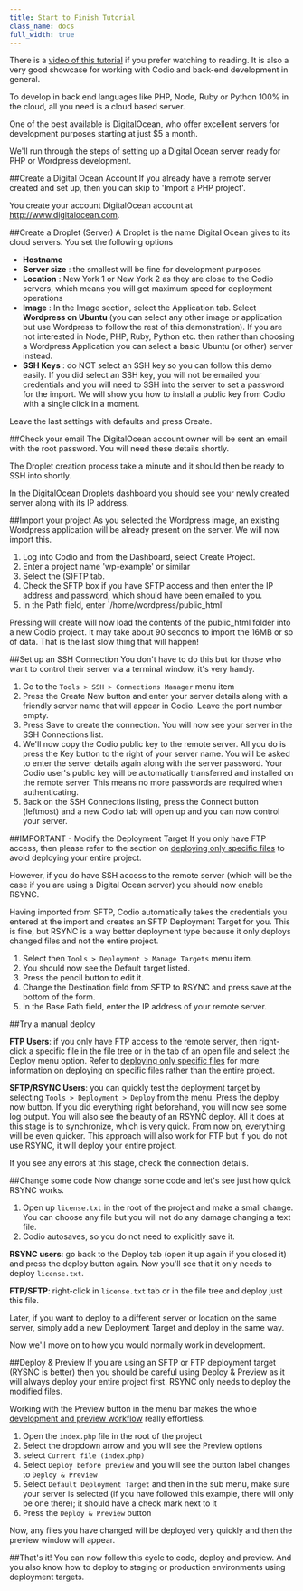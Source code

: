 ```yaml
---
title: Start to Finish Tutorial
class_name: docs
full_width: true
---
```


There is a [video of this tutorial](https://player.vimeo.com/video/79023130?autoplay=1&hd=1) if you prefer watching to reading. It is also a very good showcase for working with Codio and back-end development in general.

To develop in back end languages like PHP, Node, Ruby or Python 100% in the cloud, all you need is a cloud based server.

One of the best available is DigitalOcean, who offer excellent servers for development purposes starting at just $5 a month.

We'll run through the steps of setting up a Digital Ocean server ready for PHP or Wordpress development.

##Create a Digital Ocean Account
If you already have a remote server created and set up, then you can skip to 'Import a PHP project'.

You create your account DigitalOcean account at http://www.digitalocean.com.

##Create a Droplet (Server)
A Droplet is the name Digital Ocean gives to its cloud servers. You set the following options

- **Hostname**
- **Server size** : the smallest will be fine for development purposes
- **Location** : New York 1 or New York 2 as they are close to the Codio servers, which means you will get maximum speed for deployment operations
- **Image** : In the Image section, select the Application tab. Select **Wordpress on Ubuntu** (you can select any other image or application but use Wordpress to follow the rest of this demonstration). If you are not interested in Node, PHP, Ruby, Python etc. then rather than choosing a Wordpress Application you can select a basic Ubuntu (or other) server instead.
- **SSH Keys** : do NOT select an SSH key so you can follow this demo easily. If you did select an SSH key, you will not be emailed your credentials and you will need to SSH into the server to set a password for the import. We will show you how to install a public key from Codio with a single click in a moment.

Leave the last settings with defaults and press Create.

##Check your email
The DigitalOcean account owner will be sent an email with the root password. You will need these details shortly.

The Droplet creation process take a minute and it should then be ready to SSH into shortly.

In the DigitalOcean Droplets dashboard you should see your newly created server along with its IP address.

##Import your project
As you selected the Wordpress image, an existing Wordpress application will be already present on the server. We will now import this.

1. Log into Codio and from the Dashboard, select Create Project.
1. Enter a project name 'wp-example' or similar
1. Select the (S)FTP tab.
1. Check the SFTP box if you have SFTP access and then enter the IP address and password, which should have been emailed to you.
1. In the Path field, enter `/home/wordpress/public_html'

Pressing will create will now load the contents of the public_html folder into a new Codio project.  It may take about 90 seconds to import the 16MB or so of data. That is the last slow thing that will happen!

##Set up an SSH Connection
You don't have to do this but for those who want to control their server via a terminal window, it's very handy.

1. Go to the `Tools > SSH > Connections Manager` menu item
1. Press the Create New button and enter your server details along with a friendly server name that will appear in Codio. Leave the port number empty.
1. Press Save to create the connection. You will now see your server in the SSH Connections list.
1. We'll now copy the Codio public key to the remote server. All you do is press the Key button to the right of your server name. You will be asked to enter the server details again along with the server password. Your Codio user's public key will be automatically transferred and installed on the remote server. This means no more passwords are required when authenticating.
1. Back on the SSH Connections listing, press the Connect button (leftmost) and a new Codio tab will open up and you can now control your server.

##IMPORTANT - Modify the Deployment Target
If you only have FTP access, then please refer to the section on [deploying only specific files](/docs/deployment/specific-files) to avoid deploying your entire project.

However, if you do have SSH access to the remote server (which will be the case if you are using a Digital Ocean server) you should now enable RSYNC.

Having imported from SFTP, Codio automatically takes the credentials you entered at the import and creates an SFTP Deployment Target for you. This is fine, but RSYNC is a way better deployment type because it only deploys changed files and not the entire project.

1. Select then `Tools > Deployment > Manage Targets` menu item.
1. You should now see the Default target listed.
1. Press the pencil button to edit it.
1. Change the Destination field from SFTP to RSYNC and press save at the bottom of the form.
1. In the Base Path field, enter the IP address of your remote server.

##Try a manual deploy

**FTP Users**: if you only have FTP access to the remote server, then right-click a specific file in the file tree or in the tab of an open file and select the Deploy menu option. Refer to [deploying only specific files](/docs/deployment/specific-files) for more information on deploying on specific files rather than the entire project.

**SFTP/RSYNC Users**: you can quickly test the deployment target by selecting `Tools > Deployment > Deploy` from the menu. Press the deploy now button. If you did everything right beforehand, you will now see some log output. You will also see the beauty of an RSYNC deploy. All it does at this stage is to synchronize, which is very quick. From now on, everything will be even quicker. This approach will also work for FTP but if you do not use RSYNC, it will deploy your entire project.

If you see any errors at this stage, check the connection details.

##Change some code
Now change some code and let's see just how quick RSYNC works.

1. Open up `license.txt` in the root of the project and make a small change. You can choose any file but you will not do any damage changing a text file.
1. Codio autosaves, so you do not need to explicitly save it.

**RSYNC users**: go back to the Deploy tab (open it up again if you closed it) and press the deploy button again. Now you'll see that it only needs to deploy `license.txt`.

**FTP/SFTP**: right-click in `license.txt` tab or in the file tree and deploy just this file.

Later, if you want to deploy to a different server or location on the same server, simply add a new Deployment Target and deploy in the same way.

Now we'll move on to how you would normally work in development.

##Deploy & Preview
If you are using an SFTP or FTP deployment target (RYSNC is better) then you should be careful using Deploy & Preview as it will always deploy your entire project first. RSYNC only needs to deploy the modified files.

Working with the Preview button in the menu bar makes the whole [development and preview workflow](/docs/inline-preview) really effortless.

1. Open the `index.php` file in the root of the project
1. Select the dropdown arrow and you will see the Preview options
1. select `Current file (index.php)`
1. Select `Deploy before preview` and you will see the button label changes to `Deploy & Preview`
1. Select `Default Deployment Target` and then in the sub menu, make sure your server is selected (if you have followed this example, there will only be one there); it should have a check mark next to it
1. Press the `Deploy & Preview` button

Now, any files you have changed will be deployed very quickly and then the preview window will appear.

##That's it!
You can now follow this cycle to code, deploy and preview. And you also know how to deploy to staging or production environments using deployment targets.


